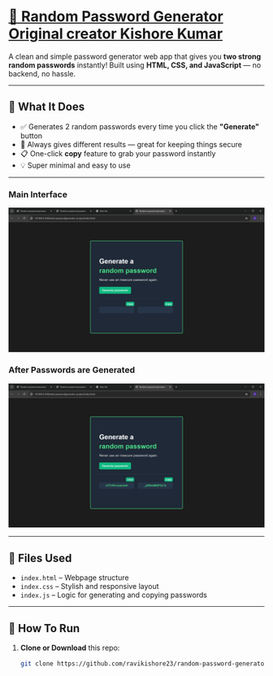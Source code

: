 # [🌟 Random Password Generator Original creator Kishore Kumar](https://github.com/ravikishore23/Web-Random-Password-Generator)

A clean and simple password generator web app that gives you **two strong random passwords** instantly! Built using **HTML, CSS, and JavaScript** — no backend, no hassle.

---

## 🔧 What It Does

- ✅ Generates 2 random passwords every time you click the **"Generate"** button
- 🔁 Always gives different results — great for keeping things secure
- 📋 One-click **copy** feature to grab your password instantly
- 💡 Super minimal and easy to use

---



### Main Interface
![Screenshot 1](web-passwordgenerator-project/assets/Screenshot%20(1).png)

### After Passwords are Generated
![Screenshot 2](web-passwordgenerator-project/assets/Screenshot%20(2).png)


---

## 📁 Files Used

- `index.html` – Webpage structure
- `index.css` – Stylish and responsive layout
- `index.js` – Logic for generating and copying passwords

---

## 🚀 How To Run

1. **Clone or Download** this repo:
   ```bash
   git clone https://github.com/ravikishore23/random-password-generator.git
